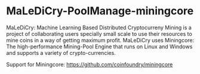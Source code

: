 # MaLeDiCry-PoolManage-miningcore
MaLeDiCry: Machine Learning Based Distributed Cryptocurreny Mining is a project of collaborating users specially small scale to use their resources to mine coins in a way of getting maximum profit. MaLeDiCry uses Miningcore: The high-performance Mining-Pool Engine that runs on Linux and Windows and supports a variety of crypto-currencies.

Support for Miningcore: https://github.com/coinfoundry/miningcore
